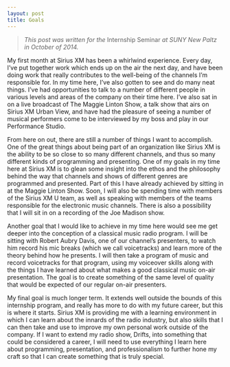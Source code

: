 ```yaml
---
layout: post
title: Goals
---
```


> _This post was written for the_ Internship Seminar _at SUNY New Paltz in October of 2014._

My first month at Sirius XM has been a whirlwind experience. Every day, I’ve put together work which ends up on the air the next day, and have been doing work that really contributes to the well-being of the channels I’m responsible for. In my time here, I’ve also gotten to see and do many neat things. I’ve had opportunities to talk to a number of different people in various levels and areas of the company on their time here. I’ve also sat in on a live broadcast of The Maggie Linton Show, a talk show that airs on Sirius XM Urban View, and have had the pleasure of seeing a number of musical performers come to be interviewed by my boss and play in our Performance Studio.


From here on out, there are still a number of things I want to accomplish. One of the great things about being part of an organization like Sirius XM is the ability to be so close to so many different channels, and thus so many different kinds of programming and presenting. One of my goals in my time here at Sirius XM is to glean some insight into the ethos and the philosophy behind the way that channels and shows of different genres are programmed and presented. Part of this I have already achieved by sitting in at the Maggie Linton Show. Soon, I will also be spending time with members of the Sirius XM U team, as well as speaking with members of the teams responsible for the electronic music channels. There is also a possibility that I will sit in on a recording of the Joe Madison show.

Another goal that I would like to achieve in my time here would see me get deeper into the conception of a classical music radio program. I will be sitting with Robert Aubry Davis, one of our channel’s presenters, to watch him record his mic breaks (which we call voicetracks) and learn more of the theory behind how he presents. I will then take a program of music and record voicetracks for that program, using my voiceover skills along with the things I have learned about what makes a good classical music on-air presentation. The goal is to create something of the same level of quality that would be expected of our regular on-air presenters.

My final goal is much longer term. It extends well outside the bounds of this internship program, and really has more to do with my future career, but this is where it starts. Sirius XM is providing me with a learning environment in which I can learn about the innards of the radio industry, but also skills that I can then take and use to improve my own personal work outside of the company. If I want to extend my radio show, Drifts, into something that could be considered a career, I will need to use everything I learn here about programming, presentation, and professionalism to further hone my craft so that I can create something that is truly special.
